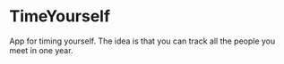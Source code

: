 # TimeYourself
App for timing yourself. The idea is that you can track all the people you meet in one year.
